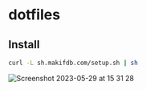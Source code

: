 # dotfiles

## Install

```bash
curl -L sh.makifdb.com/setup.sh | sh
```

![Screenshot 2023-05-29 at 15 31 28](https://github.com/makifdb/dotfiles/assets/31243845/fc3bee7b-fc16-4569-880e-12f081f0e72c)

